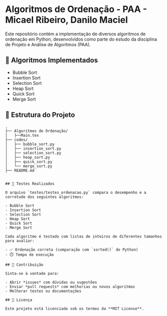 # Algoritmos de Ordenação - PAA - Micael Ribeiro, Danilo Maciel

Este repositório contém a implementação de diversos algoritmos de ordenação em Python, desenvolvidos como parte do estudo da disciplina de Projeto e Análise de Algoritmos (PAA).

## 🧠 Algoritmos Implementados

- Bubble Sort
- Insertion Sort
- Selection Sort
- Heap Sort
- Quick Sort
- Merge Sort

## 📁 Estrutura do Projeto

```plaintext
.
├── Algoritmos de Ordenação/
│   ├──Main.tex
├── codes/
│   ├── bubble_sort.py
│   ├── insertion_sort.py
│   ├── selection_sort.py
│   ├── heap_sort.py
│   ├── quick_sort.py
│   └── merge_sort.py
├── README.md


## 🧪 Testes Realizados

O arquivo `testes/testes_ordenacao.py` compara o desempenho e a corretude dos seguintes algoritmos:

- Bubble Sort  
- Insertion Sort  
- Selection Sort  
- Heap Sort  
- Quick Sort  
- Merge Sort  

Cada algoritmo é testado com listas de inteiros de diferentes tamanhos para avaliar:

- ✅ Ordenação correta (comparação com `sorted()` do Python)  
- ⏱️ Tempo de execução  

## 🤝 Contribuição

Sinta-se à vontade para:

- Abrir *issues* com dúvidas ou sugestões  
- Enviar *pull requests* com melhorias ou novos algoritmos  
- Melhorar testes ou documentações  

## 📄 Licença

Este projeto está licenciado sob os termos da **MIT License**.

